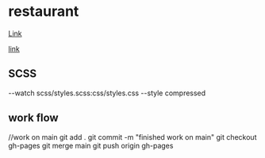 # restaurant

[Link](https://josiesavill.github.io/restaurant/)



[link](https://josiesavill.github.io/restaurant/)


## SCSS 


--watch scss/styles.scss:css/styles.css --style compressed

## work flow

//work on main
git add .
git commit  -m "finished work on main"
git checkout gh-pages
git merge main
git push origin gh-pages
